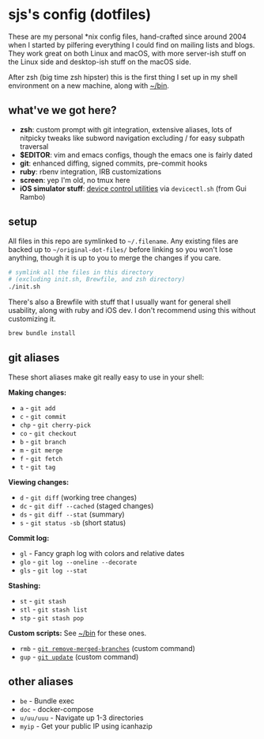 # sjs's config (dotfiles)

These are my personal *nix config files, hand-crafted since around 2004 when I started by pilfering everything I could find on mailing lists and blogs. They work great on both Linux and macOS, with more server-ish stuff on the Linux side and desktop-ish stuff on the macOS side.

After zsh (big time zsh hipster) this is the first thing I set up in my shell environment on a new machine, along with [~/bin](https://github.com/samsonjs/bin).

## what've we got here?

- **zsh**: custom prompt with git integration, extensive aliases, lots of nitpicky tweaks like subword navigation excluding / for easy subpath traversal
- **$EDITOR**: vim and emacs configs, though the emacs one is fairly dated
- **git**: enhanced diffing, signed commits, pre-commit hooks
- **ruby**: rbenv integration, IRB customizations
- **screen**: yep I'm old, no tmux here
- **iOS simulator stuff**: [device control utilities](https://gist.github.com/insidegui/b570ec998b9e2aeb730f4e142f0593d1) via `devicectl.sh` (from Gui Rambo)

## setup

All files in this repo are symlinked to `~/.filename`. Any existing files are backed up to `~/original-dot-files/` before linking so you won't lose anything, though it is up to you to merge the changes if you care.

```zsh
# symlink all the files in this directory
# (excluding init.sh, Brewfile, and zsh directory)
./init.sh
```

There's also a Brewfile with stuff that I usually want for general shell usability, along with ruby and iOS dev. I don't recommend using this without customizing it.

```zsh
brew bundle install
```

## git aliases

These short aliases make git really easy to use in your shell:

**Making changes:**
- `a` - `git add`
- `c` - `git commit`
- `chp` - `git cherry-pick`
- `co` - `git checkout`
- `b` - `git branch`
- `m` - `git merge`
- `f` - `git fetch`
- `t` - `git tag`

**Viewing changes:**
- `d` - `git diff` (working tree changes)
- `dc` - `git diff --cached` (staged changes)
- `ds` - `git diff --stat` (summary)
- `s` - `git status -sb` (short status)

**Commit log:**
- `gl` - Fancy graph log with colors and relative dates
- `glo` - `git log --oneline --decorate`
- `gls` - `git log --stat`

**Stashing:**
- `st` - `git stash`
- `stl` - `git stash list`
- `stp` - `git stash pop`

**Custom scripts:**
See [~/bin](https://github.com/samsonjs/bin) for these ones.
- `rmb` - [`git remove-merged-branches`](https://github.com/samsonjs/bin/blob/main/git-remove-merged-branches) (custom command)
- `gup` - [`git update`](https://github.com/samsonjs/bin/blob/main/git-update) (custom command)

## other aliases

- `be` - Bundle exec
- `doc` - docker-compose
- `u/uu/uuu` - Navigate up 1-3 directories
- `myip` - Get your public IP using icanhazip
